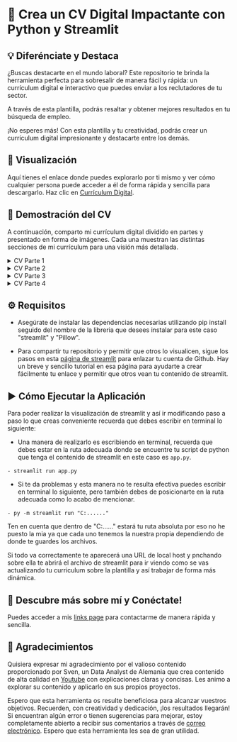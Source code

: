 # 🚀 Crea un CV Digital Impactante con Python y Streamlit

## 💡 Diferénciate y Destaca

¿Buscas destacarte en el mundo laboral? Este repositorio te brinda la herramienta perfecta para sobresalir de manera fácil y rápida: un currículum digital e interactivo que puedes enviar a los reclutadores de tu sector.

A través de esta plantilla, podrás resaltar y obtener mejores resultados en tu búsqueda de empleo.

¡No esperes más! Con esta plantilla y tu creatividad, podrás crear un currículum digital impresionante y destacarte entre los demás.

## 👀 Visualización

Aquí tienes el enlace donde puedes explorarlo por ti mismo y ver cómo cualquier persona puede acceder a él de forma rápida y sencilla para descargarlo. Haz clic en [Currículum Digital](https://cv-digital-alex.streamlit.app/~/+/).

## 🌟 Demostración del CV

A continuación, comparto mi currículum digital dividido en partes y presentado en forma de imágenes. Cada una muestran las distintas secciones de mi currículum para una visión más detallada.

<details>
<summary>CV Parte 1</summary>
<img src="./assets/CV_parte1.png?raw=true" alt="CV Parte 1" width="600"/>
</details>

<details>
<summary>CV Parte 2</summary>
<img src="./assets/CV_parte2.png?raw=true" alt="CV Parte 2" width="600"/>
</details>

<details>
<summary>CV Parte 3</summary>
<img src="./assets/CV_parte3.png?raw=true" alt="CV Parte 3" width="600"/>
</details>

<details>
<summary>CV Parte 4</summary>
<img src="./assets/CV_parte4.png?raw=true" alt="CV Parte 4" width="600"/>
</details>




## ⚙️ Requisitos

- Asegúrate de instalar las dependencias necesarias utilizando pip install seguido del nombre de la libreria que desees instalar para este caso "streamlit" y "Pillow".

- Para compartir tu repositorio y permitir que otros lo visualicen, sigue los pasos en esta [página de streamlit](https://streamlit.io/cloud) para enlazar tu cuenta de Github. Hay un breve y sencillo tutorial en esa página para ayudarte a crear fácilmente tu enlace y permitir que otros vean tu contenido de streamlit.

## ▶️ Cómo Ejecutar la Aplicación

Para poder realizar la visualización de streamlit y así ir modificando paso a paso lo que creas conveniente recuerda que debes escribir en terminal lo siguiente:

- Una manera de realizarlo es escribiendo en terminal, recuerda que debes estar en la ruta adecuada donde se encuentre tu script de python que tenga el contenido de streamlit en este caso es `app.py`.

```
- streamlit run app.py

```

- Si te da problemas y esta manera no te resulta efectiva puedes escribir en terminal lo siguiente, pero también debes de posicionarte en la ruta adecuada como lo acabo de mencionar.

```
- py -m streamlit run "C:......"
```

Ten en cuenta que dentro de "C:......" estará tu ruta absoluta por eso no he puesto la mia ya que cada uno tenemos la nuestra propia dependiendo de donde te guardes los archivos.

Si todo va correctamente te aparecerá una URL de local host y pnchando sobre ella te abrirá el archivo de streamlit para ir viendo como se vas actualizando tu curriculum sobre la plantilla y así trabajar de forma más dinámica.

## 🤝 Descubre más sobre mí y Conéctate!

Puedes acceder a mis [links page](https://alex-links-page.streamlit.app/) para contactarme de manera rápida y sencilla.

## 🙏 Agradecimientos

Quisiera expresar mi agradecimiento por el valioso contenido proporcionado por Sven, un Data Analyst de Alemania que crea contenido de alta calidad en [Youtube](https://www.youtube.com/@CodingIsFun) con explicaciones claras y concisas. Les animo a explorar su contenido y aplicarlo en sus propios proyectos.

Espero que esta herramienta os resulte beneficiosa para alcanzar vuestros objetivos. Recuerden, con creatividad y dedicación, ¡los resultados llegarán! Si encuentran algún error o tienen sugerencias para mejorar, estoy completamente abierto a recibir sus comentarios a través de [correo electrónico](alexmarzadatascience@gmail.com). Espero que esta herramienta les sea de gran utilidad.
